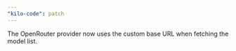```yaml
---
"kilo-code": patch
---
```


The OpenRouter provider now uses the custom base URL when fetching the model list.
